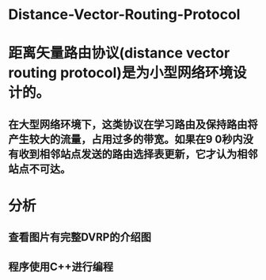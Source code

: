 # Distance-Vector-Routing-Protocol
# 距离矢量路由协议(distance vector routing protocol)是为小型网络环境设计的。
## 在大型网络环境下，这类协议在学习路由及保持路由将产生较大的流量，占用过多的带宽。如果在9 0秒内没有收到相邻站点发送的路由选择表更新，它才认为相邻站点不可达。
# 分析
## 查看图片有完整DVRP的介绍图
## 程序使用C++进行编程
